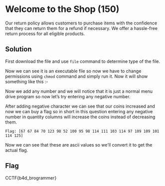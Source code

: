 # Welcome to the Shop (150)

Our return policy allows customers to purchase items with the confidence that they can return them for a refund if necessary. We offer a hassle-free return process for all eligible products.

## Solution

First download the file and use ``file`` command to determine type of the file.

Now we can see it is an executable file so now we have to change permissions using ``chmod`` command and simply run it.
Now it will show something like this :- 

Now we add any number and we will notice that it is just a normal menu drive program so now let’s try entering any negative number.

After adding negative character we can see that our coins increased and now we can buy a flag so in short in this question entering any negative number in quantity columns will increase the coins instead of decreasing them.

```
Flag: [67 67 84 70 123 98 52 100 95 98 114 111 103 114 97 109 109 101 114 125]
```
Now we can see that these are ascii values so we'll convert it to get the actual flag.


## Flag
CCTF{b4d_brogrammer}
